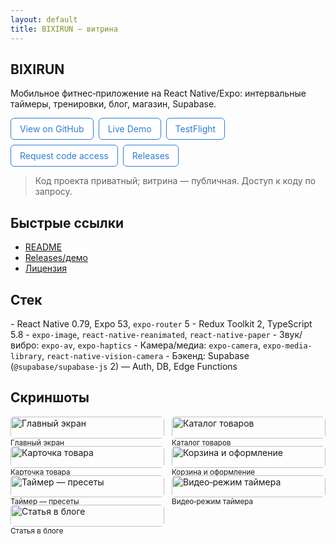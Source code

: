 ```yaml
---
layout: default
title: BIXIRUN — витрина
---
```


<style>
.page-content{max-width:980px;margin:0 auto;padding:24px 16px}
.btns{display:flex;flex-wrap:wrap;gap:8px;margin-bottom:12px}
.btn{display:inline-block;padding:8px 14px;border-radius:6px;border:1px solid #2e7dd7;color:#2e7dd7 !important;text-decoration:none;background:#fff}
.btn:hover{background:#2e7dd711}
.grid{display:grid;grid-template-columns:repeat(2,minmax(0,1fr));gap:12px}
@media (max-width:640px){.grid{grid-template-columns:1fr}}
.grid img{width:100%;border-radius:6px}
#footer,.site-footer,.site-footer-credits,footer,.footer{display:none !important}
</style>

## BIXIRUN

Мобильное фитнес‑приложение на React Native/Expo: интервальные таймеры,
тренировки, блог, магазин, Supabase.

<div class="btns">
  <a class="btn" href="https://github.com/kr1zal/BIXIRUN-showcase">View on GitHub</a>
  <a class="btn" href="https://kr1zal.github.io/BIXIRUN-showcase/">Live Demo</a>
  <a class="btn" href="https://testflight.apple.com/join/fDPKhzVG">TestFlight</a>
  <a class="btn" href="https://github.com/kr1zal/BIXIRUN-showcase/issues/new?template=contact.yml">Request code access</a>
  <a class="btn" href="https://github.com/kr1zal/BIXIRUN-showcase/releases">Releases</a>
</div>

> Код проекта приватный; витрина — публичная. Доступ к коду по запросу.

## Быстрые ссылки

- [README](https://github.com/kr1zal/BIXIRUN-showcase/blob/main/README.md)
- [Releases/демо](https://github.com/kr1zal/BIXIRUN-showcase/releases)
- [Лицензия](https://github.com/kr1zal/BIXIRUN-showcase/blob/main/LICENSE)

## Стек

\- React Native 0.79, Expo 53, `expo-router` 5 \- Redux Toolkit 2, TypeScript
5.8 \- `expo-image`, `react-native-reanimated`, `react-native-paper` \-
Звук/вибро: `expo-av`, `expo-haptics` \- Камера/медиа: `expo-camera`,
`expo-media-library`, `react-native-vision-camera` \- Бэкенд: Supabase
(`@supabase/supabase-js` 2) — Auth, DB, Edge Functions

## Скриншоты

<div class="grid">
  <div><img src="/BIXIRUN-showcase/assets/images/main_6_5.jpg" alt="Главный экран" loading="lazy"/><br/><sub>Главный экран</sub></div>
  <div><img src="/BIXIRUN-showcase/assets/images/02-catalog-6_5_v3.jpg" alt="Каталог товаров" loading="lazy"/><br/><sub>Каталог товаров</sub></div>
  <div><img src="/BIXIRUN-showcase/assets/images/03-product-6_5_v3.jpg" alt="Карточка товара" loading="lazy"/><br/><sub>Карточка товара</sub></div>
  <div><img src="/BIXIRUN-showcase/assets/images/04-cart-6_5_v3.jpg" alt="Корзина и оформление" loading="lazy"/><br/><sub>Корзина и оформление</sub></div>
  <div><img src="/BIXIRUN-showcase/assets/images/timerFree.jpg" alt="Таймер — пресеты" loading="lazy"/><br/><sub>Таймер — пресеты</sub></div>
  <div><img src="/BIXIRUN-showcase/assets/images/timer_video.jpg" alt="Видео‑режим таймера" loading="lazy"/><br/><sub>Видео‑режим таймера</sub></div>
  <div><img src="/BIXIRUN-showcase/assets/images/article.jpg" alt="Статья в блоге" loading="lazy"/><br/><sub>Статья в блоге</sub></div>
</div>
